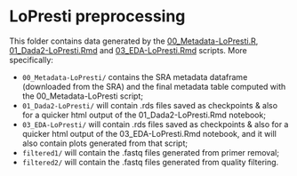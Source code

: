 # LoPresti preprocessing

This folder contains data generated by the [00_Metadata-LoPresti.R](../../../scripts/analysis-individual/LoPresti-2019/00_Metadata-LoPresti.R), [01_Dada2-LoPresti.Rmd](../../../scripts/analysis-individual/LoPresti-2019/01_Dada2-LoPresti.Rmd) and [03_EDA-LoPresti.Rmd](../../../scripts/analysis-individual/LoPresti-2019/03_EDA-LoPresti.Rmd) scripts. More specifically:
- `00_Metadata-LoPresti/` contains the SRA metadata dataframe (downloaded from the SRA) and the final metadata table computed with the 00_Metadata-LoPresti script;
- `01_Dada2-LoPresti/` will contain .rds files saved as checkpoints & also for a quicker html output of the 01_Dada2-LoPresti.Rmd notebook;
- `03_EDA-LoPresti/` will contain .rds files saved as checkpoints & also for a quicker html output of the 03_EDA-LoPresti.Rmd notebook, and it will also contain plots generated from that script;
- `filtered1/` will contain the .fastq files generated from primer removal;
- `filtered2/` will contain the .fastq files generated from quality filtering.
